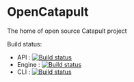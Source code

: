 # OpenCatapult
The home of open source Catapult project

Build status:

- API : [![Build status](https://ci.appveyor.com/api/projects/status/qpi6p3uypagq755o/branch/master?svg=true)](https://ci.appveyor.com/project/Frandi28567/opencatapult/branch/master)
- Engine : [![Build status](https://ci.appveyor.com/api/projects/status/vfwu1kc0y1a46sk3/branch/master?svg=true)](https://ci.appveyor.com/project/Frandi28567/opencatapult-1f88g/branch/master)
- CLI : [![Build status](https://ci.appveyor.com/api/projects/status/4eogolso3j23ud2v/branch/master?svg=true)](https://ci.appveyor.com/project/Frandi28567/opencatapult-4vn9h/branch/master)
